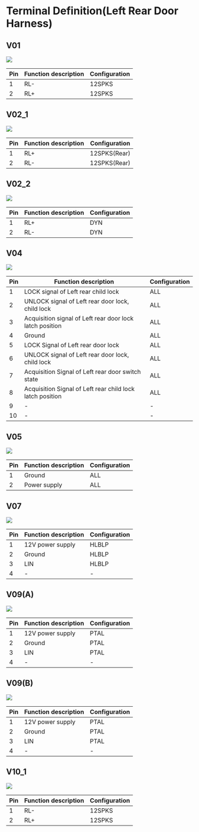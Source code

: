 # Terminal Definition(Left Rear Door Harness)

## V01
![](../res/5/G078773.svg)

| Pin | Function description | Configuration |
| ----------- | ----------- | ----------- |
|1|RL-|12SPKS|
|2|RL+|12SPKS|

## V02_1
![](../res/5/G078778.svg)

| Pin | Function description | Configuration |
| ----------- | ----------- | ----------- |
|1|RL+|12SPKS(Rear)|
|2|RL-|12SPKS(Rear)|

## V02_2
![](../res/5/G078784.svg)

| Pin | Function description | Configuration |
| ----------- | ----------- | ----------- |
|1|RL+|DYN|
|2|RL-|DYN|

## V04
![](../res/5/G078785.svg)

| Pin | Function description | Configuration |
| ----------- | ----------- | ----------- |
|1|LOCK signal of Left rear child lock|ALL|
|2|UNLOCK signal of Left rear door lock, child lock|ALL|
|3|Acquisition signal of Left rear door lock latch position|ALL|
|4|Ground|ALL|
|5|LOCK Signal of Left rear door lock|ALL|
|6|UNLOCK signal of Left rear door lock, child lock|ALL|
|7|Acquisition Signal of Left rear door switch state|ALL|
|8|Acquisition Signal of Left rear child lock latch position|ALL|
|9|-|-|
|10|-|-|

## V05
![](../res/5/G078789.svg)

| Pin | Function description | Configuration |
| ----------- | ----------- | ----------- |
|1|Ground|ALL|
|2|Power supply|ALL|

## V07
![](../res/5/G078796.svg)

| Pin | Function description | Configuration |
| ----------- | ----------- | ----------- |
|1|12V power supply|HLBLP|
|2|Ground|HLBLP|
|3|LIN|HLBLP|
|4|-|-|

## V09(A)
![](../res/5/G078825.svg)

| Pin | Function description | Configuration |
| ----------- | ----------- | ----------- |
|1|12V power supply|PTAL|
|2|Ground|PTAL|
|3|LIN|PTAL|
|4|-|-|

## V09(B)
![](../res/5/G078829.svg)

| Pin | Function description | Configuration |
| ----------- | ----------- | ----------- |
|1|12V power supply|PTAL|
|2|Ground|PTAL|
|3|LIN|PTAL|
|4|-|-|

## V10_1
![](../res/5/G078907.svg)

| Pin | Function description | Configuration |
| ----------- | ----------- | ----------- |
|1|RL-|12SPKS|
|2|RL+|12SPKS|